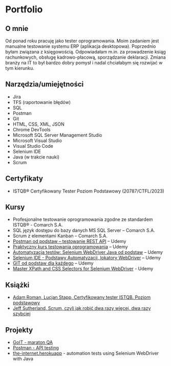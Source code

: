 # Portfolio

## O mnie
Od ponad roku pracuję jako tester oprogramowania. Moim zadaniem jest manualne testowanie systemu ERP (aplikacja desktopowa). Poprzednio byłam związana z księgowością. Odpowiadałam m.in. za prowadzenie ksiąg rachunkowych, obsługę kadrowo-płacową, sporządzanie deklaracji. Zmiana branży na IT to był bardzo dobry pomysł i nadal chciałabym się rozwijać w tym kierunku.

## Narzędzia/umiejętności

* Jira
* TFS (raportowanie błędów)
*	SQL
*	Postman
*	Git
*	HTML, CSS, XML, JSON
*	Chrome DevTools
*	Microsoft SQL Server Management Studio
*	Microsoft Visual Studio
*	Visual Studio Code
*	Selenium IDE
*	Java (w trakcie nauki)
*	Scrum

## Certyfikaty
* ISTQB® Certyfikowany Tester Poziom Podstawowy (20787/CTFL/2023)

## Kursy
* Profesjonalne testowanie oprogramowania zgodne ze standardem ISTQB® - Comarch S.A.
* SQL język dostępu do bazy danych MS SQL Server – Comarch S.A.
* Scrum z elementami Kanban – Comarch S.A.
* [Postman od podstaw – testowanie REST API](https://www.udemy.com/course/kurs-postman/) – Udemy
* [Praktyczny kurs testowania oprogramowania](https://www.udemy.com/course/praktyczny-kurs-testowania-oprogramowania/) – Udemy
* [Automatyzacja testów: Selenium WebDriver Java od podstaw](https://www.udemy.com/course/automatyzacja-testow-selenium-webdriver-java-od-podstaw/) – Udemy
* [Selenium IDE - Podstawy Automatyzacji, lokatory WebDriver](https://www.udemy.com/course/selenium-ide-podstawy/) – Udemy
* [GIT od podstaw dla każdego](https://www.udemy.com/course/git-od-podstaw-dla-kazdego/) – Udemy
* [Master XPath and CSS Selectors for Selenium WebDriver](https://www.udemy.com/course/xpath-and-css-selectors/) - Udemy

## Książki
*	[Adam Roman, Lucjan Stapp, Certyfikowany tester ISTQB. Poziom podstawowy](https://helion.pl/ksiazki/certyfikowany-tester-istqb-poziom-podstawowy-adam-roman-lucjan-stapp,ctispv.htm#format/d)
*	[Jeff Sutherland, Scrum, czyli jak robić dwa razy więcej, dwa razy szybciej](https://helion.pl/ksiazki/scrum-czyli-jak-robic-dwa-razy-wiecej-dwa-razy-szybciej-jeff-sutherland,e_1otu.htm#format/e)

## Projekty
* [GoIT - maraton QA](https://github.com/agnieszkafras/GoIT-maraton-QA)
* [Postman - API testing](https://github.com/agnieszkafras/postman-API-testing)
* [the-internet.herokuapp](https://github.com/agnieszkafras/the-internet.herokuapp) - automation tests using Selenium WebDriver with Java
